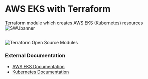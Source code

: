 # AWS EKS with Terraform

Terraform module which creates AWS EKS (Kubernetes) resources
![SWUbanner](https://imgs.search.brave.com/EYpZF1bA0QUpAjreG6LTGJLFUfxzwOeBiu1GkE7EXCk/rs:fit:803:287:1/g:ce/aHR0cHM6Ly9pMS53/cC5jb20vYmxvZy5r/bm9sZHVzLmNvbS93/cC1jb250ZW50L3Vw/bG9hZHMvMjAyMC8w/Ni9pbWFnZS00LnBu/Zz9maXQ9ODAzJTJD/Mjg3JnNzbD0x)

##

![Terraform Open Source Modules](https://docs.cloudposse.com/images/terraform-open-source-modules.svg)

### External Documentation

- [AWS EKS Documentation](https://docs.aws.amazon.com/eks/latest/userguide/getting-started.html)
- [Kubernetes Documentation](https://kubernetes.io/docs/home/)







